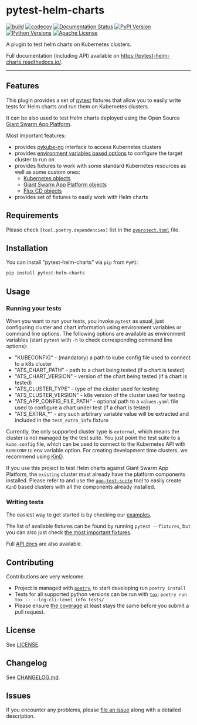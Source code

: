# pytest-helm-charts

[![build](https://github.com/giantswarm/pytest-helm-charts/workflows/build/badge.svg)](https://github.com/giantswarm/pytest-helm-charts/workflows/build/badge.svg)
[![codecov](https://codecov.io/gh/giantswarm/pytest-helm-charts/branch/master/graph/badge.svg)](https://codecov.io/gh/giantswarm/pytest-helm-charts)
[![Documentation Status](https://readthedocs.org/projects/pytest-helm-charts/badge/?version=latest)](https://pytest-helm-charts.readthedocs.io/en/latest/?badge=latest)
[![PyPI Version](https://img.shields.io/pypi/v/pytest-helm-charts.svg)](https://pypi.org/project/pytest-helm-charts/)
[![Python Versions](https://img.shields.io/pypi/pyversions/pytest-helm-charts.svg)](https://pypi.org/project/pytest-helm-charts/)
[![Apache License](https://img.shields.io/badge/license-apache-blue.svg)](https://pypi.org/project/pytest-helm-charts/)

A plugin to test helm charts on Kubernetes clusters.

Full documentation (including API) available on <https://pytest-helm-charts.readthedocs.io/>.

---

## Features

This plugin provides a set of [pytest](https://docs.pytest.org/) fixtures that allow you to easily
write tests for Helm charts and run them on Kubernetes clusters.

It can be also used to test Helm charts deployed using the Open Source
[Giant Swarm App Platform](https://docs.giantswarm.io/basics/app-platform/).

Most important features:

- provides [pykube-ng](http://pykube.readthedocs.io/) interface to access Kubernetes clusters
- provides [environment variables based options](#usage) to configure the target cluster to run on
- provides fixtures to work with some standard Kubernetes resources as well as some custom ones:
  - [Kubernetes objects](pytest_helm_charts.k8s)
  - [Giant Swarm App Platform objects](pytest_helm_charts.giantswarm_app_platform)
  - [Flux CD objects](pytest_helm_charts.flux)
- provides set of fixtures to easily work with Helm charts

## Requirements

Please check `[tool.poetry.dependencies]` list in the [`pyproject.toml`](pyproject.toml) file.

## Installation

You can install "pytest-helm-charts" via `pip` from `PyPI`:

```bash
pip install pytest-helm-charts
```

## Usage

### Running your tests

When you want to run your tests, you invoke `pytest` as usual, just configuring
cluster and chart information using environment variables or command line options.
The following options are available as environment variables (start `pytest` with `-h`
to check corresponding command line options):

- "KUBECONFIG" - (mandatory) a path to kube config file used to connect to a k8s cluster
- "ATS_CHART_PATH" - path to a chart being tested (if a chart is tested)
- "ATS_CHART_VERSION" - version of the chart being tested (if a chart is tested)
- "ATS_CLUSTER_TYPE" - type of the cluster used for testing
- "ATS_CLUSTER_VERSION" - k8s version of the cluster used for testing
- "ATS_APP_CONFIG_FILE_PATH" - optional path to a `values.yaml` file used to configure a chart under test
(if a chart is tested)
- "ATS_EXTRA_*" - any such arbitrary variable value will be extracted and included in the `test_extra_info` fixture

Currently, the only supported cluster type is `external`, which means the cluster is not
managed by the test suite. You just point the test suite to a `kube.config` file,
which can be used to connect to the Kubernetes API with `KUBECONFIG` env variable
option. For creating development time clusters, we recommend using
[KinD](https://kind.sigs.k8s.io/).

If you use this project to test Helm charts against Giant Swarm App Platform, the `existing`
cluster must already have the platform components installed. Please refer to and use
the [`app-test-suite`](https://github.com/giantswarm/app-test-suite) tool to easily
create `KinD` based clusters with all the components already installed.

### Writing tests

The easiest way to get started is by checking our
[examples](https://pytest-helm-charts.readthedocs.io/en/latest/examples/basic).

The list of available fixtures can be found by running `pytest --fixtures`, but
you can also just check [the most important fixtures](docs/fixtures.md).

Full [API docs](https://pytest-helm-charts.readthedocs.io/en/latest/api/pytest_helm_charts/)
are also available.

## Contributing

Contributions are very welcome.

- Project is managed with [`poetry`](https://python-poetry.org/),
  to start developing run `poetry install`
- Tests for all supported python versions can be run with [`tox`](https://tox.readthedocs.io/):
  `poetry run tox -- --log-cli-level info tests/`
- Please ensure
  [the coverage](https://codecov.io/gh/giantswarm/pytest-helm-charts/)
  at least stays the same before you submit a pull request.

## License

See [LICENSE](LICENSE).

## Changelog

See [CHANGELOG.md](CHANGELOG.md).

## Issues

If you encounter any problems, please [file an issue](https://github.com/giantswarm/pytest-helm-charts/issues)
along with a detailed description.
